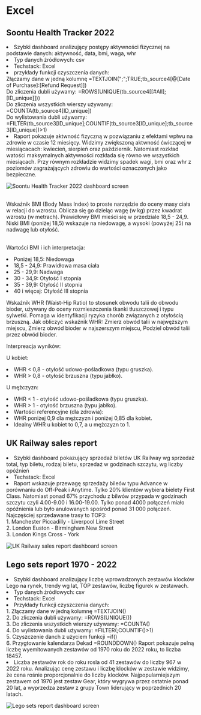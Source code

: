 # Excel
## Soontu Health Tracker 2022
<li> Szybki dashboard analizujący postępy aktywności fizycznej na podstawie danych: aktywność, data, bmi, waga, whr
<li> Typ danych źródłowych: csv 
<li> Techstack: Excel
<li> przykłady funkcji czyszczenia danych: 
<br>Złączamy dane w jedną kolumnę =TEXTJOIN(";";TRUE;tb_source4[@[Date of Purchase]:[Refund Request]])
<br>Do zliczenia dubli używamy: =ROWS(UNIQUE(tb_source4[[#All];[ID_unique]]))
<br>Do zliczenia wszystkich wierszy używamy: =COUNTA(tb_source4[ID_unique])
<br>Do wylistowania dubli używamy: =FILTER(tb_source3[ID_unique];COUNTIF(tb_source3[ID_unique];tb_source3[ID_unique])>1)
<li> Raport pokazuje aktwność fizyczną w pozwiązaniu z efektami wpłwu na zdrowie w czasie 12 miesięcy. Widzimy zwiększoną aktwność ćwiczącej w miesiącacach: kwiecień, sierpień oraz październik. Natomiast rozkład watości maksymalnych aktywności rozkłada się równo we wszystkich miesiącach. Przy równym rozkładzie widzimy spadek wagi, bmi oraz whr z poziomów zagrażających zdrowiu do wartości oznaczonych jako bezpieczne.
  
![Soontu Health Tracker 2022 dashboard screen](https://github.com/user-attachments/assets/11f5c01a-0d33-4f37-8c50-7e1a3dba06e5)

<br>Wskaźnik BMI (Body Mass Index) to proste narzędzie do oceny masy ciała w relacji do wzrostu. Oblicza się go dzieląc wagę (w kg) przez kwadrat wzrostu (w metrach). Prawidłowy BMI mieści się w przedziale 18,5 - 24,9. Niski BMI (poniżej 18,5) wskazuje na niedowagę, a wysoki (powyżej 25) na nadwagę lub otyłość. 

<br>Wartości BMI i ich interpretacja:
<li>Poniżej 18,5: Niedowaga
<li>18,5 - 24,9: Prawidłowa masa ciała
<li>25 - 29,9: Nadwaga
<li>30 - 34,9: Otyłość I stopnia
<li>35 - 39,9: Otyłość II stopnia
<li>40 i więcej: Otyłość III stopnia 

Wskaźnik WHR (Waist-Hip Ratio) to stosunek obwodu talii do obwodu bioder, używany do oceny rozmieszczenia tkanki tłuszczowej i typu sylwetki. Pomaga w identyfikacji ryzyka chorób związanych z otyłością brzuszną. 
Jak obliczyć wskaźnik WHR:
Zmierz obwód talii w najwęższym miejscu, Zmierz obwód bioder w najszerszym miejscu, Podziel obwód talii przez obwód bioder. 

Interpreacja wyników:

U kobiet:

<li>WHR < 0,8 - otyłość udowo-pośladkowa (typu gruszka).
<li>WHR > 0,8 - otyłość brzuszna (typu jabłko).

U mężczyzn:

<li>WHR < 1 - otyłość udowo-pośladkowa (typu gruszka).
<li>WHR > 1 - otyłość brzuszna (typu jabłko). 
<li>Wartości referencyjne (dla zdrowia):
<li>WHR poniżej 0,9 dla mężczyzn i poniżej 0,85 dla kobiet. 
<li>Idealny WHR u kobiet to 0,7, a u mężczyzn to 1.

## UK Railway sales report
<li> Szybki dashboard pokazujący sprzedaż biletów UK Railway wg sprzedaż total, typ biletu, rodzaj biletu, sprzedaż w godzinach szczytu, wg liczby opóźnień
<li> Techstack: Excel
<li> Raport wskazuje przewagę sprzedaży bileów typu Advance w porównaniu do Off-Peak i Anytime. Tylko 20% klientów wybiera bielety First Class. Natomiast ponad 67% przychodu z bilwów przypada w godzinach szczytu czyli 4.00-9.00 i 16.00-19.00. Tylko ponad 4000 połączeń miało opóźnienia lub było anulowanych spośród ponad 31 000 połączeń. Najczęściej sprzedawane trasy to TOP3: 
<br>1. Manchester Piccadilly - Liverpool Lime Street
<br>2. London Euston - Birmingham New Street
<br>3. London Kings Cross - York
  
![UK Railway sales report dashboard screen](https://github.com/user-attachments/assets/15b96c35-067c-4dd6-8127-b42f3e9c4ebd)

## Lego sets report 1970 - 2022

<li> Szybki dashboard analizujący liczbę wprowadzonych zestawów klocków Lego na rynek, trendy wg lat, TOP zestawów, liczbę figurek w zestawach. 
<li> Typ danych źródłowych: csv
<li> Techstack: Excel
<li> Przykłady funkcji czyszczenia danych:
<br> 1. Złączamy dane w jedną kolumnę =TEXTJOIN()
<br> 2. Do zliczenia dubli używamy: =ROWS(UNIQUE())
<br> 3. Do zliczenia wszystkich wierszy używamy: =COUNTA()
<br> 4. Do wylistowania dubli używamy: =FILTER(;COUNTIF()>1)
<br> 5. Czyszczenie danch z użyciem funkcji =if()
<br> 6. Przygtowanie kalendarza Dekad =ROUNDDOWN()
Raport pokazuje pelną liczbę wyemitowanych zestawów od 1970 roku do 2022 roku, to liczba 18457.
<li> Liczba zestawów rok do roku rosla od 41 zestawów do liczby 967 w 2022 roku.
Analizując cenę zestawu i liczbę klocków w zestawie widzimy, że cena rośnie proporcjonalnie do liczby klocków.
Najpopularniejszym zestawem od 1970 jest zestaw Gear, który wygrywa przez ostatnie ponad 20 lat, a wyprzedza zestaw z grupy Town liderujący w poprzednich 20 latach.

![Lego sets report dashboard screen](https://github.com/user-attachments/assets/3617092a-8065-4ae2-b4f0-0dddb25dd4e9)


